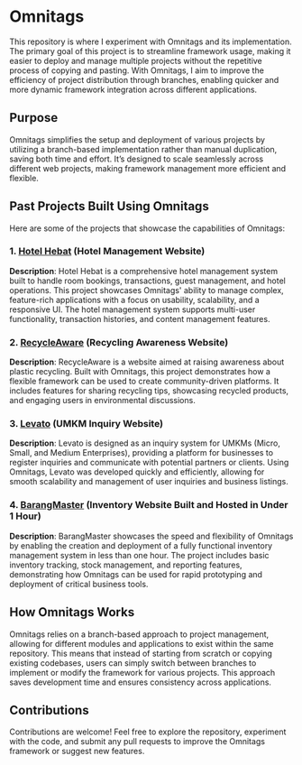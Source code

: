 # Omnitags

This repository is where I experiment with Omnitags and its implementation. The primary goal of this project is to streamline framework usage, making it easier to deploy and manage multiple projects without the repetitive process of copying and pasting. With Omnitags, I aim to improve the efficiency of project distribution through branches, enabling quicker and more dynamic framework integration across different applications.

## Purpose

Omnitags simplifies the setup and deployment of various projects by utilizing a branch-based implementation rather than manual duplication, saving both time and effort. It’s designed to scale seamlessly across different web projects, making framework management more efficient and flexible.

## Past Projects Built Using Omnitags

Here are some of the projects that showcase the capabilities of Omnitags:

### 1. [Hotel Hebat](http://hotelkhenjy.com) (Hotel Management Website)
**Description**: Hotel Hebat is a comprehensive hotel management system built to handle room bookings, transactions, guest management, and hotel operations. This project showcases Omnitags' ability to manage complex, feature-rich applications with a focus on usability, scalability, and a responsive UI. The hotel management system supports multi-user functionality, transaction histories, and content management features.

### 2. [RecycleAware](http://hotelkhenjy.com/recycleaware) (Recycling Awareness Website)
**Description**: RecycleAware is a website aimed at raising awareness about plastic recycling. Built with Omnitags, this project demonstrates how a flexible framework can be used to create community-driven platforms. It includes features for sharing recycling tips, showcasing recycled products, and engaging users in environmental discussions.

### 3. [Levato](http://hotelkhenjy.com/levato) (UMKM Inquiry Website)
**Description**: Levato is designed as an inquiry system for UMKMs (Micro, Small, and Medium Enterprises), providing a platform for businesses to register inquiries and communicate with potential partners or clients. Using Omnitags, Levato was developed quickly and efficiently, allowing for smooth scalability and management of user inquiries and business listings.

### 4. [BarangMaster](http://hotelkhenjy.com/inventory) (Inventory Website Built and Hosted in Under 1 Hour)
**Description**: BarangMaster showcases the speed and flexibility of Omnitags by enabling the creation and deployment of a fully functional inventory management system in less than one hour. The project includes basic inventory tracking, stock management, and reporting features, demonstrating how Omnitags can be used for rapid prototyping and deployment of critical business tools.

## How Omnitags Works

Omnitags relies on a branch-based approach to project management, allowing for different modules and applications to exist within the same repository. This means that instead of starting from scratch or copying existing codebases, users can simply switch between branches to implement or modify the framework for various projects. This approach saves development time and ensures consistency across applications.

## Contributions

Contributions are welcome! Feel free to explore the repository, experiment with the code, and submit any pull requests to improve the Omnitags framework or suggest new features.
